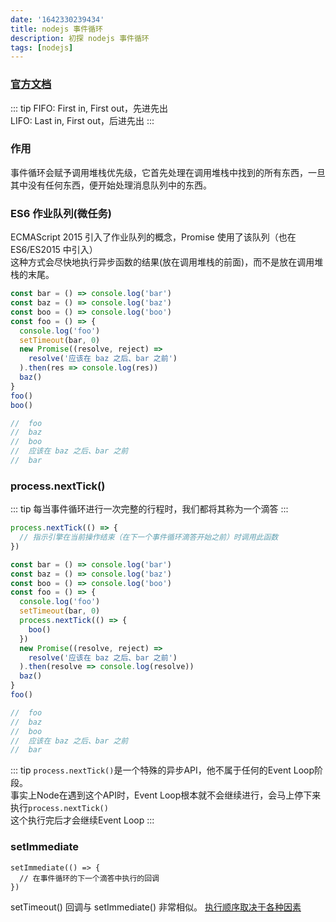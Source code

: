 ```yaml
---
date: '1642330239434'
title: nodejs 事件循环
description: 初探 nodejs 事件循环
tags: [nodejs]
---
```

### [官方文档](http://nodejs.cn/learn/the-nodejs-event-loop)
::: tip
FIFO: First in, First out，先进先出  
LIFO: Last in, First out，后进先出
:::

### 作用
事件循环会赋予调用堆栈优先级，它首先处理在调用堆栈中找到的所有东西，一旦其中没有任何东西，便开始处理消息队列中的东西。

### ES6 作业队列(微任务)
ECMAScript 2015 引入了作业队列的概念，Promise 使用了该队列（也在 ES6/ES2015 中引入）  
这种方式会尽快地执行异步函数的结果(放在调用堆栈的前面)，而不是放在调用堆栈的末尾。
```javascript
const bar = () => console.log('bar')
const baz = () => console.log('baz')
const boo = () => console.log('boo')
const foo = () => {
  console.log('foo')
  setTimeout(bar, 0)
  new Promise((resolve, reject) =>
    resolve('应该在 baz 之后、bar 之前')
  ).then(res => console.log(res))
  baz()
}
foo()
boo()

//  foo
//  baz
//  boo
//  应该在 baz 之后、bar 之前
//  bar
```

### process.nextTick()
::: tip
每当事件循环进行一次完整的行程时，我们都将其称为一个滴答
:::
```javascript
process.nextTick(() => {
  // 指示引擎在当前操作结束（在下一个事件循环滴答开始之前）时调用此函数
})
```
```javascript
const bar = () => console.log('bar')
const baz = () => console.log('baz')
const boo = () => console.log('boo')
const foo = () => {
  console.log('foo')
  setTimeout(bar, 0)
  process.nextTick(() => {
    boo()
  })
  new Promise((resolve, reject) =>
    resolve('应该在 baz 之后、bar 之前')
  ).then(resolve => console.log(resolve))
  baz()
}
foo()

//  foo
//  baz
//  boo
//  应该在 baz 之后、bar 之前
//  bar
```
::: tip
`process.nextTick()`是一个特殊的异步API，他不属于任何的Event Loop阶段。  
事实上Node在遇到这个API时，Event Loop根本就不会继续进行，会马上停下来执行`process.nextTick()`  
这个执行完后才会继续Event Loop
:::

### setImmediate
```
setImmediate(() => {
  // 在事件循环的下一个滴答中执行的回调
})
```
setTimeout() 回调与 setImmediate() 非常相似。 
[执行顺序取决于各种因素](https://juejin.cn/post/6844904100195205133)
